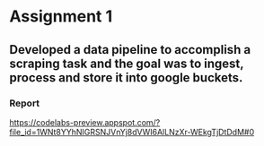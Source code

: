 # Assignment 1
## Developed a data pipeline to accomplish a scraping task and the goal was to ingest, process and store it into google buckets.


### Report
https://codelabs-preview.appspot.com/?file_id=1WNt8YYhNIGRSNJVnYj8dVWI6AlLNzXr-WEkgTjDtDdM#0
